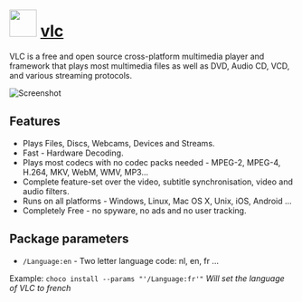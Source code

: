 ﻿# <img src="https://cdn.rawgit.com/chocolatey/chocolatey-coreteampackages/3952380efd0776bea6d964ed4e28efa979b434d2/icons/vlc.png" width="48" height="48"/> [vlc](https://chocolatey.org/packages/vlc)


VLC is a free and open source cross-platform multimedia player and framework that plays most multimedia files as well as DVD, Audio CD, VCD, and various streaming protocols.

![Screenshot](https://i.imgur.com/DEG19Fs.png)

## Features

- Plays Files, Discs, Webcams, Devices and Streams.
- Fast - Hardware Decoding.
- Plays most codecs with no codec packs needed - MPEG-2, MPEG-4, H.264, MKV, WebM, WMV, MP3...
- Complete feature-set over the video, subtitle synchronisation, video and audio filters.
- Runs on all platforms - Windows, Linux, Mac OS X, Unix, iOS, Android ...
- Completely Free - no spyware, no ads and no user tracking.

## Package parameters

- `/Language:en` - Two letter language code: nl, en, fr ...

Example: `choco install --params "'/Language:fr'"` *Will set the language of VLC to french*
